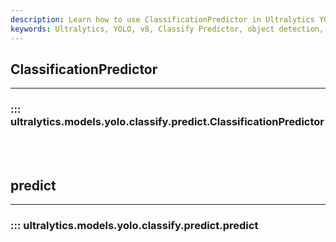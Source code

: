 ```yaml
---
description: Learn how to use ClassificationPredictor in Ultralytics YOLOv8 for object classification tasks in a simple and efficient way.
keywords: Ultralytics, YOLO, v8, Classify Predictor, object detection, classification, computer vision
---
```


## ClassificationPredictor
---
### ::: ultralytics.models.yolo.classify.predict.ClassificationPredictor
<br><br>

## predict
---
### ::: ultralytics.models.yolo.classify.predict.predict
<br><br>
